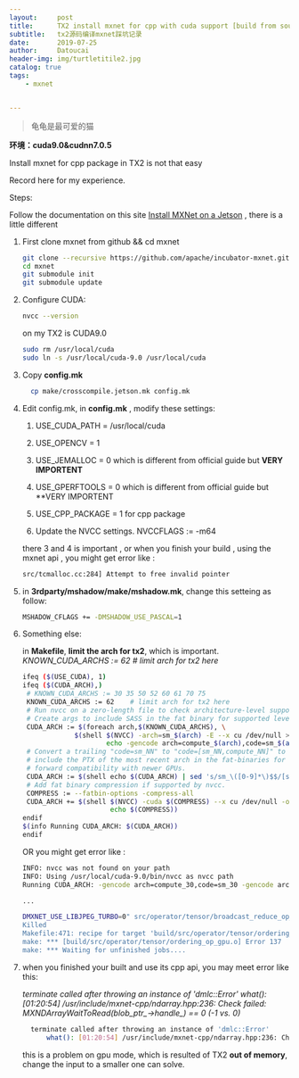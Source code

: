 ```yaml
---
layout:     post
title:      TX2 install mxnet for cpp with cuda support [build from source]
subtitle:   tx2源码编译mxnet踩坑记录
date:       2019-07-25
author:     Datoucai
header-img: img/turtletitile2.jpg
catalog: true
tags:
    - mxnet


---
```


> 龟龟是最可爱的猫


**环境：cuda9.0&cudnn7.0.5**



Install mxnet for cpp package in TX2 is not that easy

Record here for my experience.

Steps:

Follow the documentation on this site [Install MXNet on a Jetson](http://mxnet.incubator.apache.org/versions/master/install/install-jetson.html) , there is a little  different

1. First clone mxnet from github && cd mxnet
    ```bash
    git clone --recursive https://github.com/apache/incubator-mxnet.git mxnet
    cd mxnet
    git submodule init
    git submodule update
    ```

2. Configure CUDA:
	```bash
	nvcc --version
	```
	on my TX2 is CUDA9.0

	```bash
	sudo rm /usr/local/cuda
	sudo ln -s /usr/local/cuda-9.0 /usr/local/cuda
	```

3. Copy **config.mk**
    ```bash
	  cp make/crosscompile.jetson.mk config.mk
	```

4. Edit config.mk, in **config.mk** , modify these settings:
	1) USE_CUDA_PATH = /usr/local/cuda
	2) USE_OPENCV = 1

   3) USE_JEMALLOC = 0 which is different from official guide but **VERY IMPORTENT**

   4) USE_GPERFTOOLS = 0 which is different from official guide but **VERY IMPORTENT

   5) USE_CPP_PACKAGE = 1 for cpp package

   6) Update the NVCC settings. NVCCFLAGS := -m64

   there 3 and 4 is important , or when you finish your build , using the mxnet api , you might get error like :
	  ```bash
	  src/tcmalloc.cc:284] Attempt to free invalid pointer
	  ```

5. in **3rdparty/mshadow/make/mshadow.mk**, change this setteing as follow:
	```bash
	MSHADOW_CFLAGS += -DMSHADOW_USE_PASCAL=1
	```

6. Something else:

   in **Makefile**, **limit the arch for tx2**, which is important.
      	*KNOWN_CUDA_ARCHS := 62    # limit arch for tx2 here*

   ```bash
   ifeq ($(USE_CUDA), 1)
   ifeq ($(CUDA_ARCH),)
   	# KNOWN_CUDA_ARCHS := 30 35 50 52 60 61 70 75
   	KNOWN_CUDA_ARCHS := 62    # limit arch for tx2 here
   	# Run nvcc on a zero-length file to check architecture-level support.
   	# Create args to include SASS in the fat binary for supported levels.
   	CUDA_ARCH := $(foreach arch,$(KNOWN_CUDA_ARCHS), \
   				$(shell $(NVCC) -arch=sm_$(arch) -E --x cu /dev/null >/dev/null 2>&1 && \
   						echo -gencode arch=compute_$(arch),code=sm_$(arch)))
   	# Convert a trailing "code=sm_NN" to "code=[sm_NN,compute_NN]" to also
   	# include the PTX of the most recent arch in the fat-binaries for
   	# forward compatibility with newer GPUs.
   	CUDA_ARCH := $(shell echo $(CUDA_ARCH) | sed 's/sm_\([0-9]*\)$$/[sm_\1,compute_\1]/')
   	# Add fat binary compression if supported by nvcc.
   	COMPRESS := --fatbin-options -compress-all
   	CUDA_ARCH += $(shell $(NVCC) -cuda $(COMPRESS) --x cu /dev/null -o /dev/null >/dev/null 2>&1 && \
   						 echo $(COMPRESS))
   endif
   $(info Running CUDA_ARCH: $(CUDA_ARCH))
   endif
   ```



   OR you might get error like :

   ```bash
   INFO: nvcc was not found on your path
   INFO: Using /usr/local/cuda-9.0/bin/nvcc as nvcc path
   Running CUDA_ARCH: -gencode arch=compute_30,code=sm_30 -gencode arch=compute_35,code=sm_35 -gencode arch=compute_50,code=sm_50 -gencode arch=compute_52,code=sm_52 -gencode arch=compute_60,code=sm_60 -gencode arch=compute_61,code=sm_61 -gencode arch=compute_70,code=[sm_70,compute_70] --fatbin-options -compress-all

   ...

   DMXNET_USE_LIBJPEG_TURBO=0" src/operator/tensor/broadcast_reduce_op_value.cu
   Killed
   Makefile:471: recipe for target 'build/src/operator/tensor/ordering_op_gpu.o' failed
   make: *** [build/src/operator/tensor/ordering_op_gpu.o] Error 137
   make: *** Waiting for unfinished jobs....
   ```

7. when you finished your built and use its cpp api, you may meet error like this:

	*terminate called after throwing an instance of 'dmlc::Error'
	      what(): [01:20:54] /usr/include/mxnet-cpp/ndarray.hpp:236: Check failed: MXNDArrayWaitToRead(blob_ptr_->handle_) == 0 (-1 vs. 0)*



   ```bash
     terminate called after throwing an instance of 'dmlc::Error'
         what(): [01:20:54] /usr/include/mxnet-cpp/ndarray.hpp:236: Check failed: MXNDArrayWaitToRead(blob_ptr_->handle_) == 0 (-1 vs. 0)
   ```


      this is a problem on gpu mode, which is resulted of TX2 **out of memory**, change the input to a smaller one can solve.
